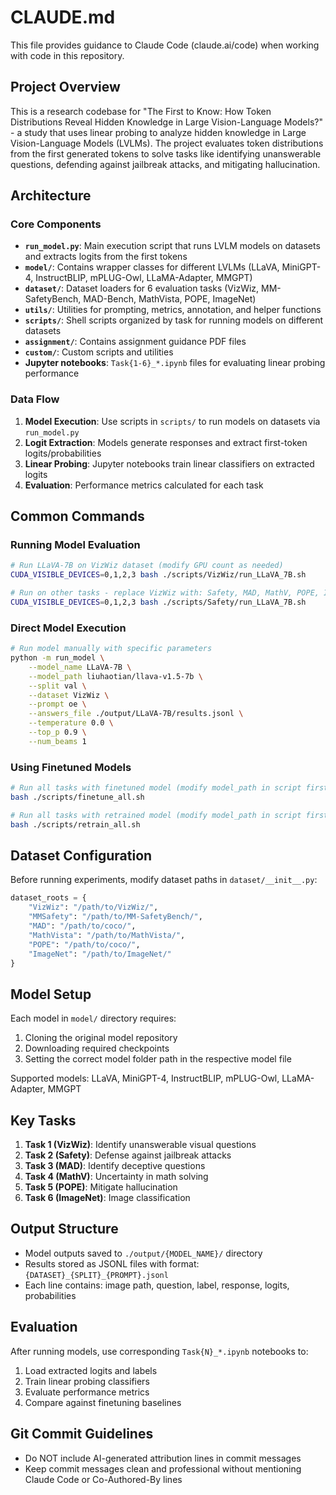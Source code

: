 # CLAUDE.md

This file provides guidance to Claude Code (claude.ai/code) when working with code in this repository.

## Project Overview

This is a research codebase for "The First to Know: How Token Distributions Reveal Hidden Knowledge in Large Vision-Language Models?" - a study that uses linear probing to analyze hidden knowledge in Large Vision-Language Models (LVLMs). The project evaluates token distributions from the first generated tokens to solve tasks like identifying unanswerable questions, defending against jailbreak attacks, and mitigating hallucination.

## Architecture

### Core Components

- **`run_model.py`**: Main execution script that runs LVLM models on datasets and extracts logits from the first tokens
- **`model/`**: Contains wrapper classes for different LVLMs (LLaVA, MiniGPT-4, InstructBLIP, mPLUG-Owl, LLaMA-Adapter, MMGPT)
- **`dataset/`**: Dataset loaders for 6 evaluation tasks (VizWiz, MM-SafetyBench, MAD-Bench, MathVista, POPE, ImageNet)
- **`utils/`**: Utilities for prompting, metrics, annotation, and helper functions
- **`scripts/`**: Shell scripts organized by task for running models on different datasets
- **`assignment/`**: Contains assignment guidance PDF files
- **`custom/`**: Custom scripts and utilities
- **Jupyter notebooks**: `Task{1-6}_*.ipynb` files for evaluating linear probing performance

### Data Flow

1. **Model Execution**: Use scripts in `scripts/` to run models on datasets via `run_model.py`
2. **Logit Extraction**: Models generate responses and extract first-token logits/probabilities
3. **Linear Probing**: Jupyter notebooks train linear classifiers on extracted logits
4. **Evaluation**: Performance metrics calculated for each task

## Common Commands

### Running Model Evaluation

```bash
# Run LLaVA-7B on VizWiz dataset (modify GPU count as needed)
CUDA_VISIBLE_DEVICES=0,1,2,3 bash ./scripts/VizWiz/run_LLaVA_7B.sh

# Run on other tasks - replace VizWiz with: Safety, MAD, MathV, POPE, ImageNet
CUDA_VISIBLE_DEVICES=0,1,2,3 bash ./scripts/Safety/run_LLaVA_7B.sh
```

### Direct Model Execution

```bash
# Run model manually with specific parameters
python -m run_model \
    --model_name LLaVA-7B \
    --model_path liuhaotian/llava-v1.5-7b \
    --split val \
    --dataset VizWiz \
    --prompt oe \
    --answers_file ./output/LLaVA-7B/results.jsonl \
    --temperature 0.0 \
    --top_p 0.9 \
    --num_beams 1
```

### Using Finetuned Models

```bash
# Run all tasks with finetuned model (modify model_path in script first)
bash ./scripts/finetune_all.sh

# Run all tasks with retrained model (modify model_path in script first)
bash ./scripts/retrain_all.sh
```

## Dataset Configuration

Before running experiments, modify dataset paths in `dataset/__init__.py`:

```python
dataset_roots = {
    "VizWiz": "/path/to/VizWiz/",
    "MMSafety": "/path/to/MM-SafetyBench/",
    "MAD": "/path/to/coco/",
    "MathVista": "/path/to/MathVista/",
    "POPE": "/path/to/coco/",
    "ImageNet": "/path/to/ImageNet/"
}
```

## Model Setup

Each model in `model/` directory requires:
1. Cloning the original model repository
2. Downloading required checkpoints
3. Setting the correct model folder path in the respective model file

Supported models: LLaVA, MiniGPT-4, InstructBLIP, mPLUG-Owl, LLaMA-Adapter, MMGPT

## Key Tasks

1. **Task 1 (VizWiz)**: Identify unanswerable visual questions
2. **Task 2 (Safety)**: Defense against jailbreak attacks
3. **Task 3 (MAD)**: Identify deceptive questions
4. **Task 4 (MathV)**: Uncertainty in math solving
5. **Task 5 (POPE)**: Mitigate hallucination
6. **Task 6 (ImageNet)**: Image classification

## Output Structure

- Model outputs saved to `./output/{MODEL_NAME}/` directory
- Results stored as JSONL files with format: `{DATASET}_{SPLIT}_{PROMPT}.jsonl`
- Each line contains: image path, question, label, response, logits, probabilities

## Evaluation

After running models, use corresponding `Task{N}_*.ipynb` notebooks to:
1. Load extracted logits and labels
2. Train linear probing classifiers
3. Evaluate performance metrics
4. Compare against finetuning baselines

## Git Commit Guidelines

- Do NOT include AI-generated attribution lines in commit messages
- Keep commit messages clean and professional without mentioning Claude Code or Co-Authored-By lines